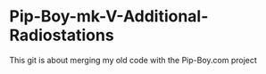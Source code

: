 # Pip-Boy-mk-V-Additional-Radiostations
This git is about merging my old code with the Pip-Boy.com project
